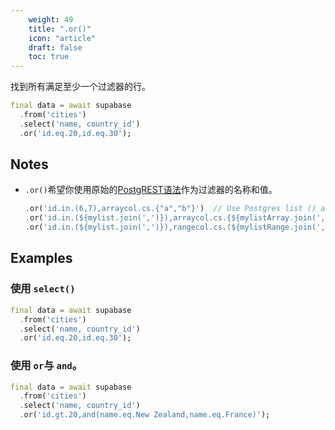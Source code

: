 ```yaml
---
    weight: 49
    title: ".or()"
    icon: "article"
    draft: false
    toc: true
---
```


找到所有满足至少一个过滤器的行。


```dart
final data = await supabase
  .from('cities')
  .select('name, country_id')
  .or('id.eq.20,id.eq.30');
```






## Notes

- `.or()`希望你使用原始的[PostgREST语法](https://postgrest.org/en/stable/api.html#horizontal-filtering-rows)作为过滤器的名称和值。

  ```dart
  .or('id.in.(6,7),arraycol.cs.{"a","b"}')  // Use Postgres list () and 'in' for in_ filter. Array {} and 'cs' for contains.
  .or('id.in.(${mylist.join(',')}),arraycol.cs.{${mylistArray.join(',')}}')	// You can insert a Dart list for list or array column.
  .or('id.in.(${mylist.join(',')}),rangecol.cs.(${mylistRange.join(',')}]')	// You can insert a Dart list for list or range column.
  ```










## Examples

### 使用 `select()`



```dart
final data = await supabase
  .from('cities')
  .select('name, country_id')
  .or('id.eq.20,id.eq.30');
```

### 使用 `or`与 `and`。



```dart
final data = await supabase
  .from('cities')
  .select('name, country_id')
  .or('id.gt.20,and(name.eq.New Zealand,name.eq.France)');
```
